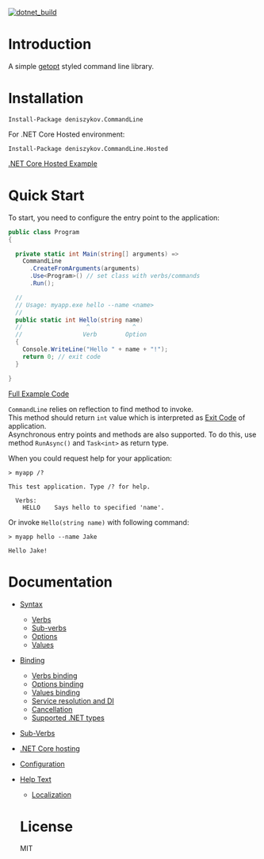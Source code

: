 [![dotnet_build](https://github.com/deniszykov/commandline/actions/workflows/dotnet_build.yml/badge.svg)](https://github.com/deniszykov/commandline/actions/workflows/dotnet_build.yml)

Introduction
============
A simple [getopt](https://man7.org/linux/man-pages/man3/getopt.3.html) styled command line library.

Installation
============
```
Install-Package deniszykov.CommandLine
```
For .NET Core Hosted environment:
```
Install-Package deniszykov.CommandLine.Hosted
```
[.NET Core Hosted Example](src/deniszykov.CommandLine.Hosted.Example/Program.cs)  

Quick Start
============

To start, you need to configure the entry point to the application: 
```csharp
public class Program
{

  private static int Main(string[] arguments) =>
    CommandLine
      .CreateFromArguments(arguments)
      .Use<Program>() // set class with verbs/commands
      .Run();

  //
  // Usage: myapp.exe hello --name <name>
  // 
  public static int Hello(string name)
  //                  ^            ^
  //                 Verb        Option
  {
    Console.WriteLine("Hello " + name + "!");
    return 0; // exit code
  }  

}
```
[Full Example Code](src/deniszykov.CommandLine.Example/Program.cs)  

`CommandLine` relies on reflection to find method to invoke.  
This method should return `int` value which is interpreted as [Exit Code](https://en.wikipedia.org/wiki/Exit_status) of application.  
Asynchronous entry points and methods are also supported. To do this, use method `RunAsync()` and `Task<int>` as return type.  

When you could request help for your application:  
```console
> myapp /?

This test application. Type /? for help.

  Verbs:
    HELLO    Says hello to specified 'name'.
```

Or invoke `Hello(string name)` with following command:
```console
> myapp hello --name Jake

Hello Jake!
```

Documentation
============
* [Syntax](https://github.com/deniszykov/commandline/wiki/Syntax)
  * [Verbs](https://github.com/deniszykov/commandline/wiki/Syntax#Verbs)
  * [Sub-verbs](https://github.com/deniszykov/commandline/wiki/Syntax#Sub-verbs)
  * [Options](https://github.com/deniszykov/commandline/wiki/Syntax#Options)
  * [Values](https://github.com/deniszykov/commandline/wiki/Syntax#Values)
* [Binding](https://github.com/deniszykov/commandline/wiki/Binding)
  * [Verbs binding](https://github.com/deniszykov/commandline/wiki/Binding#Verbs-binding)
  * [Options binding](https://github.com/deniszykov/commandline/wiki/Binding#Options-binding)
  * [Values binding](https://github.com/deniszykov/commandline/wiki/Binding#Values-binding)
  * [Service resolution and DI](https://github.com/deniszykov/commandline/wiki/Binding#Service-resolution-and-DI)
  * [Cancellation](https://github.com/deniszykov/commandline/wiki/Binding#Cancellation)
  * [Supported .NET types](https://github.com/deniszykov/commandline/wiki/Binding#Supported-NET-types)
* [Sub-Verbs](https://github.com/deniszykov/commandline/wiki/Sub_Verbs)
* [.NET Core hosting](https://github.com/deniszykov/commandline/wiki/NET_Core_Hosting)
* [Configuration](https://github.com/deniszykov/commandline/wiki/Configuration)
* [Help Text](https://github.com/deniszykov/commandline/wiki/Help_Text)
  * [Localization](https://github.com/deniszykov/commandline/wiki/Help_Text#Localization)

  License
  ============
  MIT
